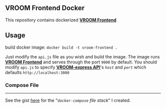 ## VROOM Frontend Docker

This repository contains dockerized [**VROOM
Frontend**](https://github.com/VROOM-Project/vroom-frontend)

## Usage

build docker image:
`docker build -t vroom-frontend .`

Just modify the `api.js` file as you wish and build the image. The image runs [**VROOM
Frontend**](https://github.com/VROOM-Project/vroom-frontend) and serves through the port `9000` by
default. You should modify `api.js` to specify [**VROOM-express
API**](https://github.com/VROOM-Project/vroom-express)'s *`host`* and *`port`* which
defaults `http://localhost:3000`

### Compose File
---
See the gist [here](https://gist.github.com/iedmrc/51d02fefa9e3ee91a5608c02c452c965) for
the "*`docker-compose` file stack*" I created.
